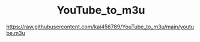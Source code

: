
<h1 align="center"> YouTube_to_m3u </h1>

https://raw.githubusercontent.com/kai456789/YouTube_to_m3u/main/youtube.m3u

